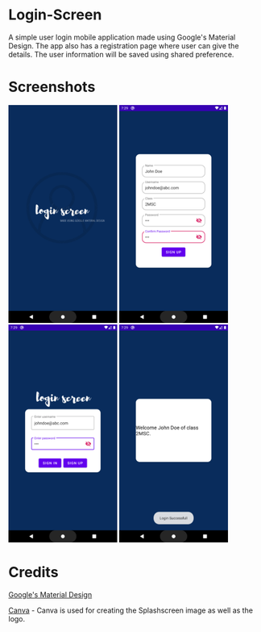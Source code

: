 # Login-Screen
A simple user login mobile application made using Google's Material Design. The app also has a registration page where user can give the 
details. The user information will be saved using shared preference.  

# Screenshots
 <img width="216" height="432" src="Picture1.png">       <img width="216" height="432" src="Picture2.png">       <img width="216" height="432" src="Picture3.png">          <img width="216" height="432" src="Picture4.png">  

# Credits
[Google's Material Design](https://material.io/design/)

[Canva](https://www.canva.com/) - Canva is used for creating the Splashscreen image as well as the logo.

